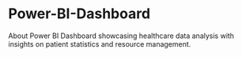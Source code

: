 # Power-BI-Dashboard
About Power BI Dashboard showcasing healthcare data analysis with insights on patient statistics and resource management.
